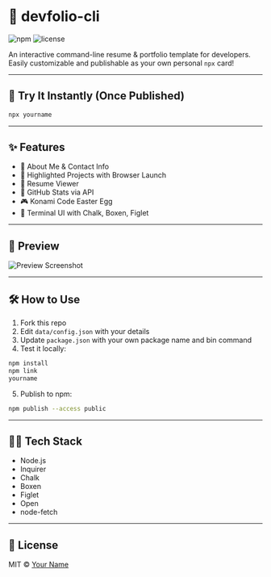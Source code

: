 # 🧰 devfolio-cli

![npm](https://img.shields.io/npm/v/devfolio-cli?style=flat-square)
![license](https://img.shields.io/npm/l/devfolio-cli?style=flat-square)

An interactive command-line resume & portfolio template for developers. Easily customizable and publishable as your own personal `npx` card!

---

## 🚀 Try It Instantly (Once Published)

```bash
npx yourname
```

---

## ✨ Features

- 🧑 About Me & Contact Info
- 💼 Highlighted Projects with Browser Launch
- 📄 Resume Viewer
- 🧠 GitHub Stats via API
- 🎮 Konami Code Easter Egg
- 🎨 Terminal UI with Chalk, Boxen, Figlet

---

## 📸 Preview

![Preview Screenshot](preview.png)

---

## 🛠 How to Use

1. Fork this repo
2. Edit `data/config.json` with your details
3. Update `package.json` with your own package name and bin command
4. Test it locally:

```bash
npm install
npm link
yourname
```

5. Publish to npm:

```bash
npm publish --access public
```

---

## 🧑‍💻 Tech Stack

- Node.js
- Inquirer
- Chalk
- Boxen
- Figlet
- Open
- node-fetch

---

## 📄 License

MIT © [Your Name](https://yourdomain.com)
